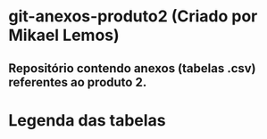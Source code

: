 # git-anexos-produto2 (Criado por Mikael Lemos)

## Repositório contendo anexos (tabelas .csv) referentes ao produto 2.

# Legenda das tabelas
## 
